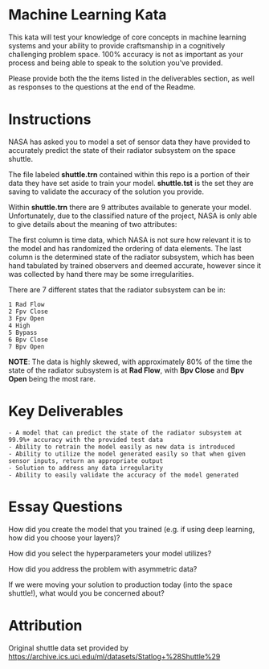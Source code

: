 # Machine Learning Kata

This kata will test your knowledge of core concepts in machine learning systems and your ability to provide craftsmanship in a cognitively challenging problem space. 100% accuracy is not as important as your process and being able to speak to the solution you've provided.

Please provide both the the items listed in the deliverables section, as well as responses to the questions at the end of the Readme.

# Instructions

NASA has asked you to model a set of sensor data they have provided to accurately predict the state of their radiator subsystem on the space shuttle. 

The file labeled **shuttle.trn** contained within this repo is a portion of their data they have set aside to train your model. **shuttle.tst** is the set they are saving to validate the accuracy of the solution you provide.

Within **shuttle.trn** there are 9 attributes available to generate your model. Unfortunately, due to the classified nature of the project, NASA is only able to give details about the meaning of two attributes:

The first column is time data, which NASA is not sure how relevant it is to the model and has randomized the ordering of data elements. The last column is the determined state of the radiator subsystem, which has been hand tabulated by trained observers and deemed accurate, however since it was collected by hand there may be some irregularities.

There are 7 different states that the radiator subsystem can be in:
```
1 Rad Flow 
2 Fpv Close 
3 Fpv Open 
4 High 
5 Bypass 
6 Bpv Close 
7 Bpv Open 
```

**NOTE**: The data is highly skewed, with approximately 80% of the time the state of the radiator subsystem is at **Rad Flow**, with **Bpv Close** and **Bpv Open** being the most rare.

# Key Deliverables
```
- A model that can predict the state of the radiator subsystem at 99.9%+ accuracy with the provided test data
- Ability to retrain the model easily as new data is introduced
- Ability to utilize the model generated easily so that when given sensor inputs, return an appropriate output
- Solution to address any data irregularity
- Ability to easily validate the accuracy of the model generated 
```


# Essay Questions
How did you create the model that you trained (e.g. if using deep learning, how did you choose your layers)?

How did you select the hyperparameters your model utilizes?

How did you address the problem with asymmetric data?

If we were moving your solution to production today (into the space shuttle!), what would you be concerned about?

# Attribution

Original shuttle data set provided by https://archive.ics.uci.edu/ml/datasets/Statlog+%28Shuttle%29